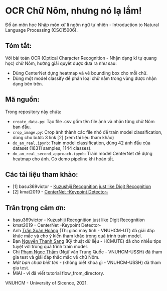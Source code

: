 # OCR Chữ Nôm, nhưng nó lạ lắm!

Đồ án môn học Nhập môn xử lí ngôn ngữ tự nhiên - Introduction to Natural Language Processing (CSC15006).

## Tóm tắt:
Với bài toán OCR (Optical Character Recognition - Nhận dạng kí tự quang học) chữ Nôm, hướng giải quyết được đưa ra như sau:
- Dùng CenterNet dựng heatmap và vẽ bounding box cho mỗi chữ.
- Dùng một model classify để phân loại chữ nằm trong vùng được nhận dạng bên trên.

## Mã nguồn:
Trong repository này chứa:
- `create_data.py`: Tạo file .csv gồm tên file ảnh và nhãn từng chữ Nôm ban đầu.
- `crop_image.py`: Crop ảnh thành các file nhỏ để train model classification, dùng cho bước 3 link [2] (xem tài liệu tham khảo)
- `do_an_real.ipynb`: Train model classification, dùng 42 ảnh đầu của dataset (16311 samples, 1144 classes).
- `do_an_real_second_approach.ipynb`: Train model CenterNet để dựng heatmap cho ảnh. Có demo pipeline khi hoàn tất.

## Các tài liệu tham khảo:
- [1] basu369victor - [Kuzushiji Recognition just like Digit Recognition](https://www.kaggle.com/basu369victor/kuzushiji-recognition-just-like-digit-recognition/notebook)
- [2] kmat2019 - [CenterNet -Keypoint Detector-
](https://www.kaggle.com/kmat2019/centernet-keypoint-detector)

## Trân trọng cảm ơn:
- basu369victor - Kuzushiji Recognition just like Digit Recognition
- kmat2019 - CenterNet -Keypoint Detector-
- Anh [Trần Xuân Hoàng](https://github.com/hoangxtr) (Thị giác máy tính - VNUHCM-UT) đã giải đáp khúc mắc và cho ý kiến tham khảo trong quá trình train model.
- Bạn [Nguyễn Thanh Sang](https://github.com/tsdocode) (Kỹ thuật dữ liệu - HCMUTE) đã cho nhiều tips tuyệt vời trong quá trình train model.
- Chị [Phạm Ngọc Thắm](https://www.facebook.com/vam.p.pham) (Ngữ văn Trung Quốc - VNUHCM-USSH) đã tham gia test và giải đáp thắc mắc về chữ Nôm.
- *Một bạn chưa biết tên* - (không biết khoa gì - VNUHCM-USSH) đã tham gia test.
- MiAI - vì đã viết tutorial flow_from_directory.

VNUHCM - University of Sicence, 2021.

